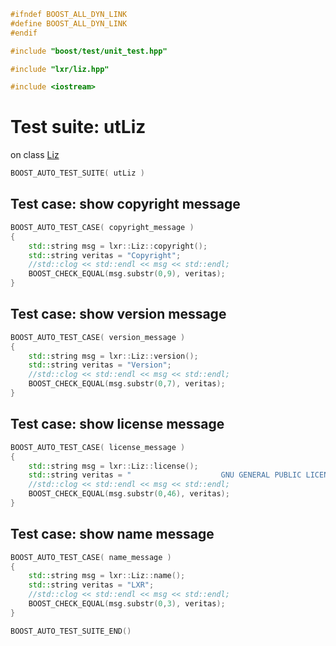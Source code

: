 ```cpp
#ifndef BOOST_ALL_DYN_LINK
#define BOOST_ALL_DYN_LINK
#endif

#include "boost/test/unit_test.hpp"

#include "lxr/liz.hpp"

#include <iostream>
````

# Test suite: utLiz

on class [Liz](../src/liz.hpp.md)

```cpp
BOOST_AUTO_TEST_SUITE( utLiz )
```
## Test case: show copyright message
```cpp
BOOST_AUTO_TEST_CASE( copyright_message )
{
	std::string msg = lxr::Liz::copyright();
	std::string veritas = "Copyright";
	//std::clog << std::endl << msg << std::endl;
	BOOST_CHECK_EQUAL(msg.substr(0,9), veritas);
}
```

## Test case: show version message
```cpp
BOOST_AUTO_TEST_CASE( version_message )
{
	std::string msg = lxr::Liz::version();
	std::string veritas = "Version";
	//std::clog << std::endl << msg << std::endl;
	BOOST_CHECK_EQUAL(msg.substr(0,7), veritas);
}
```

## Test case: show license message
```cpp
BOOST_AUTO_TEST_CASE( license_message )
{
	std::string msg = lxr::Liz::license();
	std::string veritas = "                    GNU GENERAL PUBLIC LICENSE";
	//std::clog << std::endl << msg << std::endl;
	BOOST_CHECK_EQUAL(msg.substr(0,46), veritas);
}
```

## Test case: show name message
```cpp
BOOST_AUTO_TEST_CASE( name_message )
{
	std::string msg = lxr::Liz::name();
	std::string veritas = "LXR";
	//std::clog << std::endl << msg << std::endl;
	BOOST_CHECK_EQUAL(msg.substr(0,3), veritas);
}
```

```cpp
BOOST_AUTO_TEST_SUITE_END()
```

